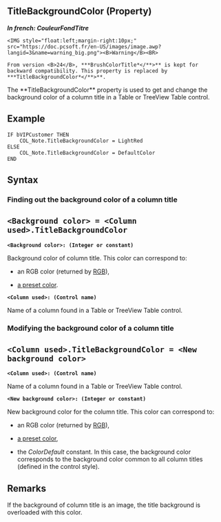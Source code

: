 
## TitleBackgroundColor (Property)

***In french: CouleurFondTitre***
	

<DIV class="specObsolete">
	<IMG style="float:left;margin-right:10px;" src="https://doc.pcsoft.fr/en-US/images/image.awp?langid=3&name=warning_big.png"><B>Warning</B><BR>
	From version <B>24</B>, ***BrushColorTitle*</**>** is kept for backward compatibility. This property is replaced by ***TitleBackgroundColor*</**>**.
</DIV><a name="XUse"></a>
<a name="Use"></a>
<a name="description"></a>
The **TitleBackgroundColor** property is used to get and change the background color of a column title in a Table or TreeView Table control. 
<a name="Example1"></a>
<a name="sample_code"></a>

## Example


```wl
IF bVIPCustomer THEN
	COL_Note.TitleBackgroundColor = LightRed
ELSE
	COL_Note.TitleBackgroundColor = DefaultColor
END
```

<a name="XSYNTAX"></a>

## Syntax
<a name="SYNTAX1"></a>

### Finding out the background color of a column title

`<Background color> = <Column used>.TitleBackgroundColor`
---

**`<Background color>: (Integer or constant)`**

Background color of column title. This color can correspond to:

- an RGB color (returned by [RGB](../WDLang1/3029012.md)),

- [a preset color](../WDLang5/3010002.md).




**`<Column used>: (Control name)`**

Name of a column found in a Table or TreeView Table control. 


<a name="SYNTAX2"></a>

### Modifying the background color of a column title

`<Column used>.TitleBackgroundColor = <New background color>`
---

**`<Column used>: (Control name)`**

Name of a column found in a Table or TreeView Table control. 

**`<New background color>: (Integer or constant)`**

New background color for the column title. This color can correspond to:

- an RGB color (returned by [RGB](../WDLang1/3029012.md)),

- [a preset color](../WDLang5/3010002.md), 

- the *ColorDefault* constant. In this case, the background color corresponds to the background color common to all column titles (defined in the control style). 






<a name="NOTE0"></a>
<a name="NOTE0_1"></a>

## Remarks
If the background of column title is an image, the title background is overloaded with this color. 


